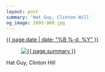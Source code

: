 ```yaml
---
layout: post
summary: 'Hat Guy, Clinton Hill'
og_image: 1693-960.jpg
---
```


<p>
 <time>
  <a href="/1693">
   {{ page.date | date: "%B %-d, %Y" }}
  </a>
 </time>
 <a href="/1693">
  <figure data-taken="11/1/2022">
   <img alt="{{ page.summary }}" sizes="(min-width: 700px) 50vw, calc(100vw - 2rem)" src="{{ site.assets_url }}/1693-480.jpg" srcset="{{ site.assets_url }}/1693-240.jpg 240w, {{ site.assets_url }}/1693-480.jpg 480w, {{ site.assets_url }}/1693-720.jpg 720w, {{ site.assets_url }}/1693-960.jpg 960w"/>
  </figure>
 </a>
 <span>
  Hat Guy, Clinton Hill
 </span>
</p>
